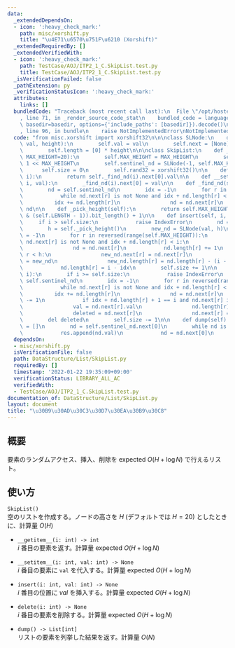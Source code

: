 ```yaml
---
data:
  _extendedDependsOn:
  - icon: ':heavy_check_mark:'
    path: misc/xorshift.py
    title: "\u4E71\u6570\u751F\u6210 (Xorshift)"
  _extendedRequiredBy: []
  _extendedVerifiedWith:
  - icon: ':heavy_check_mark:'
    path: TestCase/AOJ/ITP2_1_C.SkipList.test.py
    title: TestCase/AOJ/ITP2_1_C.SkipList.test.py
  _isVerificationFailed: false
  _pathExtension: py
  _verificationStatusIcon: ':heavy_check_mark:'
  attributes:
    links: []
  bundledCode: "Traceback (most recent call last):\n  File \"/opt/hostedtoolcache/Python/3.10.1/x64/lib/python3.10/site-packages/onlinejudge_verify/documentation/build.py\"\
    , line 71, in _render_source_code_stat\n    bundled_code = language.bundle(stat.path,\
    \ basedir=basedir, options={'include_paths': [basedir]}).decode()\n  File \"/opt/hostedtoolcache/Python/3.10.1/x64/lib/python3.10/site-packages/onlinejudge_verify/languages/python.py\"\
    , line 96, in bundle\n    raise NotImplementedError\nNotImplementedError\n"
  code: "from misc.xorshift import xorshift32\n\n\nclass SLNode:\n    def __init__(self,\
    \ val, height):\n        self.val = val\n        self.next = [None] * height\n\
    \        self.length = [0] * height\n\n\nclass SkipList:\n    def __init__(self,\
    \ MAX_HEIGHT=20):\n        self.MAX_HEIGHT = MAX_HEIGHT\n        self.LENGTH =\
    \ 1 << MAX_HEIGHT\n        self.sentinel_nd = SLNode(-1, self.MAX_HEIGHT)\n  \
    \      self.size = 0\n        self.rand32 = xorshift32()\n\n    def __getitem__(self,\
    \ i):\n        return self._find_nd(i).next[0].val\n\n    def __setitem__(self,\
    \ i, val):\n        _find_nd(i).next[0] = val\n\n    def _find_nd(self, i):\n\
    \        nd = self.sentinel_nd\n        idx = -1\n        for r in reversed(range(self.MAX_HEIGHT)):\n\
    \            while nd.next[r] is not None and idx + nd.length[r] < i:\n      \
    \          idx += nd.length[r]\n                nd = nd.next[r]\n        return\
    \ nd\n\n    def _pick_height(self):\n        return self.MAX_HEIGHT - (self.rand32()\
    \ & (self.LENGTH - 1)).bit_length() + 1\n\n    def insert(self, i, val):\n   \
    \     if i > self.size:\n            raise IndexError\n        nd = self.sentinel_nd\n\
    \        h = self._pick_height()\n        new_nd = SLNode(val, h)\n        idx\
    \ = -1\n        for r in reversed(range(self.MAX_HEIGHT)):\n            while\
    \ nd.next[r] is not None and idx + nd.length[r] < i:\n                idx += nd.length[r]\n\
    \                nd = nd.next[r]\n            nd.length[r] += 1\n            if\
    \ r < h:\n                new_nd.next[r] = nd.next[r]\n                nd.next[r]\
    \ = new_nd\n                new_nd.length[r] = nd.length[r] - (i - idx)\n    \
    \            nd.length[r] = i - idx\n        self.size += 1\n\n    def delete(self,\
    \ i):\n        if i >= self.size:\n            raise IndexError\n        nd =\
    \ self.sentinel_nd\n        idx = -1\n        for r in reversed(range(self.MAX_HEIGHT)):\n\
    \            while nd.next[r] is not None and idx + nd.length[r] < i:\n      \
    \          idx += nd.length[r]\n                nd = nd.next[r]\n            nd.length[r]\
    \ -= 1\n            if idx + nd.length[r] + 1 == i and nd.next[r] is not None:\n\
    \                val = nd.next[r].val\n                nd.length[r] += nd.next[r].length[r]\n\
    \                deleted = nd.next[r]\n                nd.next[r] = nd.next[r].next[r]\n\
    \        del deleted\n        self.size -= 1\n\n    def dump(self):\n        res\
    \ = []\n        nd = self.sentinel_nd.next[0]\n        while nd is not None:\n\
    \            res.append(nd.val)\n            nd = nd.next[0]\n        return res\n"
  dependsOn:
  - misc/xorshift.py
  isVerificationFile: false
  path: DataStructure/List/SkipList.py
  requiredBy: []
  timestamp: '2022-01-22 19:35:09+09:00'
  verificationStatus: LIBRARY_ALL_AC
  verifiedWith:
  - TestCase/AOJ/ITP2_1_C.SkipList.test.py
documentation_of: DataStructure/List/SkipList.py
layout: document
title: "\u30B9\u30AD\u30C3\u30D7\u30EA\u30B9\u30C8"
---
```


## 概要
要素のランダムアクセス、挿入、削除を $\mathrm{expected}\ O(H + \log N)$ で行えるリスト。

## 使い方
`SkipList()`  
空のリストを作成する。ノードの高さを $H$ (デフォルトでは $H = 20$) としたときに、計算量 $O(H)$

- `__getitem__(i: int) -> int`  
$i$ 番目の要素を返す。計算量 $\mathrm{expected}\ O(H + \log N)$

- `__setitem__(i: int, val: int) -> None`  
$i$ 番目の要素に `val` を代入する。計算量 $\mathrm{expected}\ O(H + \log N)$

- `insert(i: int, val: int) -> None`  
$i$ 番目の位置に $val$ を挿入する。計算量 $\mathrm{expected}\ O(H + \log N)$

- `delete(i: int) -> None`  
$i$ 番目の要素を削除する。計算量 $\mathrm{expected}\ O(H + \log N)$

- `dump() -> List[int]`  
リストの要素を列挙した結果を返す。計算量 $O(N)$
